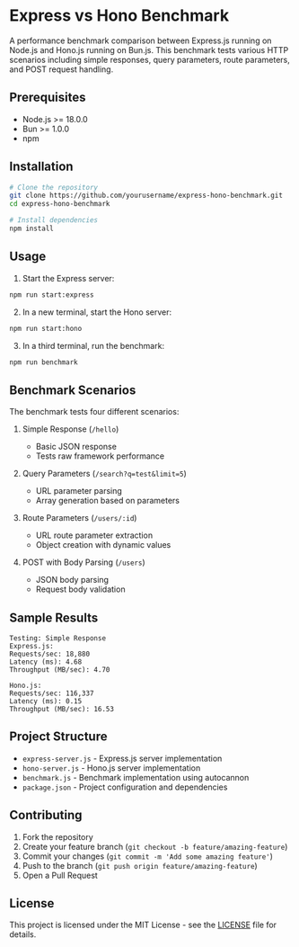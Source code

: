 # Express vs Hono Benchmark

A performance benchmark comparison between Express.js running on Node.js and Hono.js running on Bun.js. This benchmark tests various HTTP scenarios including simple responses, query parameters, route parameters, and POST request handling.

## Prerequisites

- Node.js >= 18.0.0
- Bun >= 1.0.0
- npm

## Installation

```bash
# Clone the repository
git clone https://github.com/yourusername/express-hono-benchmark.git
cd express-hono-benchmark

# Install dependencies
npm install
```

## Usage

1. Start the Express server:

```bash
npm run start:express
```

2. In a new terminal, start the Hono server:

```bash
npm run start:hono
```

3. In a third terminal, run the benchmark:

```bash
npm run benchmark
```

## Benchmark Scenarios

The benchmark tests four different scenarios:

1. Simple Response (`/hello`)

   - Basic JSON response
   - Tests raw framework performance

2. Query Parameters (`/search?q=test&limit=5`)

   - URL parameter parsing
   - Array generation based on parameters

3. Route Parameters (`/users/:id`)

   - URL route parameter extraction
   - Object creation with dynamic values

4. POST with Body Parsing (`/users`)
   - JSON body parsing
   - Request body validation

## Sample Results

```
Testing: Simple Response
Express.js:
Requests/sec: 18,880
Latency (ms): 4.68
Throughput (MB/sec): 4.70

Hono.js:
Requests/sec: 116,337
Latency (ms): 0.15
Throughput (MB/sec): 16.53
```

## Project Structure

- `express-server.js` - Express.js server implementation
- `hono-server.js` - Hono.js server implementation
- `benchmark.js` - Benchmark implementation using autocannon
- `package.json` - Project configuration and dependencies

## Contributing

1. Fork the repository
2. Create your feature branch (`git checkout -b feature/amazing-feature`)
3. Commit your changes (`git commit -m 'Add some amazing feature'`)
4. Push to the branch (`git push origin feature/amazing-feature`)
5. Open a Pull Request

## License

This project is licensed under the MIT License - see the [LICENSE](LICENSE) file for details.
